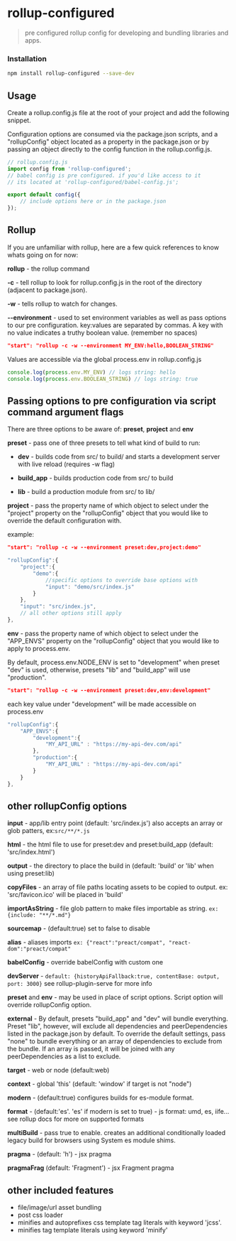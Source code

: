 # rollup-configured

> pre configured rollup config for developing and bundling libraries and apps.

### Installation

```sh
npm install rollup-configured --save-dev
```

## Usage
Create a rollup.config.js file at the root of your project and add the following snippet.

Configuration options are consumed via the package.json scripts, 
and a "rollupConfig" object located as a property in the package.json or by passing an object directly to the config 
function in the rollup.config.js.
```js
// rollup.config.js
import config from 'rollup-configured';
// babel config is pre configured. if you'd like access to it 
// its located at 'rollup-configured/babel-config.js';

export default config({
    // include options here or in the package.json 
});
```

## Rollup

If you are unfamiliar with rollup, here are a few quick references to know whats going on for now: 

**rollup** - the rollup command

**-c** - tell rollup to look for rollup.config.js in the root of the directory (adjacent to package.json).

**-w** - tells rollup to watch for changes.

**--environment** - used to set environment variables as well as pass options to our pre configuration. 
key:values are separated by commas. A key with no value indicates a truthy boolean value. 
(remember no spaces)

```json
"start": "rollup -c -w --environment MY_ENV:hello,BOOLEAN_STRING"
```  
Values are accessible via the global process.env in rollup.config.js

```js
console.log(process.env.MY_ENV) // logs string: hello
console.log(process.env.BOOLEAN_STRING) // logs string: true
``` 
## Passing options to pre configuration via script command argument flags 

There are three options to be aware of: **preset**, **project** and **env**

**preset** - pass one of three presets to tell what kind of build to run:

- **dev**  - builds code from src/ to build/ and starts a development server with live reload (requires -w flag)

- **build_app** - builds production code from src/ to build

- **lib** - build a production module from src/ to lib/ 

**project** - pass the property name of which object to select under the "project" property on the "rollupConfig" object 
that you would like to override the default configuration with.

example:
```json
"start": "rollup -c -w --environment preset:dev,project:demo"
```  
```js
"rollupConfig":{
    "project":{
        "demo":{
            //specific options to override base options with
            "input": "demo/src/index.js"
        }
    },
    "input": "src/index.js",
    // all other options still apply
},
```

**env** - pass the property name of which object to select under the "APP_ENVS" property on the "rollupConfig" object 
that you would like to apply to process.env.

By default, process.env.NODE_ENV is set to "development" when preset "dev" is used, otherwise, presets "lib" and "build_app" 
will use "production".

```json
"start": "rollup -c -w --environment preset:dev,env:development"
```  
each key value under "development" will be made accessible on process.env
```js
"rollupConfig":{
    "APP_ENVS":{
        "development":{
            "MY_API_URL" : "https://my-api-dev.com/api"
        },
        "production":{
            "MY_API_URL" : "https://my-api-dev.com/api"
        }
    }
},
```

## other rollupConfig options

**input** - app/lib entry point (default: 'src/index.js') also accepts an array or glob patters, ex:```src/**/*.js```

**html** - the html file to use for preset:dev and preset:build_app (default: 'src/index.html')

**output** - the directory to place the build in (default: 'build' or 'lib' when using preset:lib)

**copyFiles** - an array of file paths locating assets to be copied to output. ex: 'src/favicon.ico' will be placed in 'build'

**importAsString** - file glob pattern to make files importable as string. ```ex: {include: "**/*.md"}```

**sourcemap** - (default:true) set to false to disable 

**alias** - aliases imports ```ex: {"react":"preact/compat", "react-dom":"preact/compat"```

**babelConfig** - override babelConfig with custom one

**devServer** - ```default: {historyApiFallback:true, contentBase: output, port: 3000}``` see rollup-plugin-serve for more info

**preset** and **env** - may be used in place of script options. Script option will override rollupConfig option.

**external** - By default, presets "build_app" and "dev" will bundle everything. Preset "lib", however, will exclude all 
dependencies and peerDependencies listed in the package.json by default. To override the default settings, pass "none" 
to bundle everything or an array of dependencies to exclude from the bundle. If an array is passed, it will be joined with any 
peerDependencies as a list to exclude.

**target** - web or node (default:web)
 
**context** - global 'this' (default: 'window' if target is not "node") 

**modern** - (default:true) configures builds for es-module format.

**format** - (default:'es'. 'es' if modern is set to true) - js format: umd, es, iife... 
see rollup docs for more on supported formats

**multiBuild** - pass true to enable. creates an additional conditionally loaded legacy build for browsers using System es module shims.  

**pragma** - (default: 'h') - jsx pragma

**pragmaFrag** (default: 'Fragment') - jsx Fragment pragma


## other included features

- file/image/url asset bundling
- post css loader
- minifies and autoprefixes css template tag literals with keyword 'jcss'.
- minifies tag template literals using keyword 'minify'